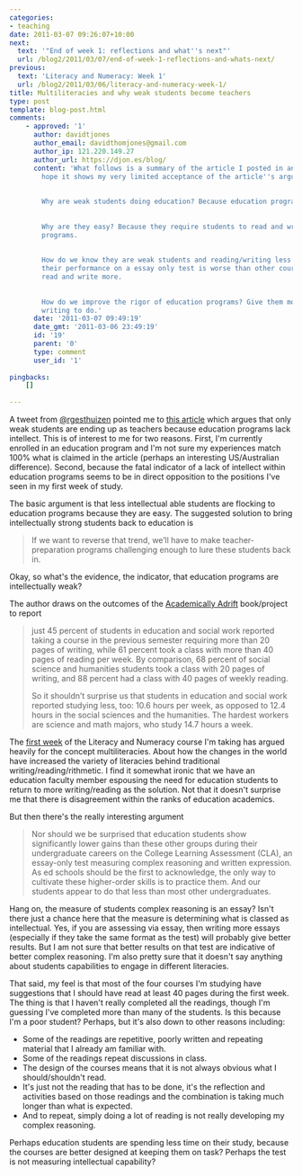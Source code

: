 ```yaml
---
categories:
- teaching
date: 2011-03-07 09:26:07+10:00
next:
  text: '"End of week 1: reflections and what''s next"'
  url: /blog2/2011/03/07/end-of-week-1-reflections-and-whats-next/
previous:
  text: 'Literacy and Numeracy: Week 1'
  url: /blog2/2011/03/06/literacy-and-numeracy-week-1/
title: Multiliteracies and why weak students become teachers
type: post
template: blog-post.html
comments:
    - approved: '1'
      author: davidtjones
      author_email: davidthomjones@gmail.com
      author_ip: 121.220.149.27
      author_url: https://djon.es/blog/
      content: 'What follows is a summary of the article I posted in another forum. I
        hope it shows my very limited acceptance of the article''s argument.
    
    
        Why are weak students doing education? Because education programs are easy.
    
    
        Why are they easy? Because they require students to read and write less than other
        programs.
    
    
        How do we know they are weak students and reading/writing less is bad? Because
        their performance on a essay only test is worse than other courses where they
        read and write more.
    
    
        How do we improve the rigor of education programs? Give them more reading and
        writing to do.'
      date: '2011-03-07 09:49:19'
      date_gmt: '2011-03-06 23:49:19'
      id: '19'
      parent: '0'
      type: comment
      user_id: '1'
    
pingbacks:
    []
    
---
```

A tweet from [@rgesthuizen](http://twitter.com/#!/rgesthuizen) pointed me to [this article](http://www.csmonitor.com/Commentary/Opinion/2011/0302/Why-the-weak-students-end-up-as-teachers-Education-programs-lack-intellect/\(page\)/2) which argues that only weak students are ending up as teachers because education programs lack intellect. This is of interest to me for two reasons. First, I'm currently enrolled in an education program and I'm not sure my experiences match 100% what is claimed in the article (perhaps an interesting US/Australian difference). Second, because the fatal indicator of a lack of intellect within education programs seems to be in direct opposition to the positions I've seen in my first week of study.

The basic argument is that less intellectual able students are flocking to education programs because they are easy. The suggested solution to bring intellectually strong students back to education is

> If we want to reverse that trend, we’ll have to make teacher-preparation programs challenging enough to lure these students back in.

Okay, so what's the evidence, the indicator, that education programs are intellectually weak?

The author draws on the outcomes of the [Academically Adrift](http://www.insidehighered.com/news/2011/01/18/study_finds_large_numbers_of_college_students_don_t_learn_much) book/project to report

> just 45 percent of students in education and social work reported taking a course in the previous semester requiring more than 20 pages of writing, while 61 percent took a class with more than 40 pages of reading per week. By comparison, 68 percent of social science and humanities students took a class with 20 pages of writing, and 88 percent had a class with 40 pages of weekly reading.
> 
> So it shouldn’t surprise us that students in education and social work reported studying less, too: 10.6 hours per week, as opposed to 12.4 hours in the social sciences and the humanities. The hardest workers are science and math majors, who study 14.7 hours a week.

The [first week](/blog2/2011/03/06/literacy-and-numeracy-week-1/) of the Literacy and Numeracy course I'm taking has argued heavily for the concept multiliteracies. About how the changes in the world have increased the variety of literacies behind traditional writing/reading/rithmetic. I find it somewhat ironic that we have an education faculty member espousing the need for education students to return to more writing/reading as the solution. Not that it doesn't surprise me that there is disagreement within the ranks of education academics.

But then there's the really interesting argument

> Nor should we be surprised that education students show significantly lower gains than these other groups during their undergraduate careers on the College Learning Assessment (CLA), an essay-only test measuring complex reasoning and written expression. As ed schools should be the first to acknowledge, the only way to cultivate these higher-order skills is to practice them. And our students appear to do that less than most other undergraduates.

Hang on, the measure of students complex reasoning is an essay? Isn't there just a chance here that the measure is determining what is classed as intellectual. Yes, if you are assessing via essay, then writing more essays (especially if they take the same format as the test) will probably give better results. But I am not sure that better results on that test are indicative of better complex reasoning. I'm also pretty sure that it doesn't say anything about students capabilities to engage in different literacies.

That said, my feel is that most of the four courses I'm studying have suggestions that I should have read at least 40 pages during the first week. The thing is that I haven't really completed all the readings, though I'm guessing I've completed more than many of the students. Is this because I'm a poor student? Perhaps, but it's also down to other reasons including:

- Some of the readings are repetitive, poorly written and repeating material that I already am familiar with.
- Some of the readings repeat discussions in class.
- The design of the courses means that it is not always obvious what I should/shouldn't read.
- It's just not the reading that has to be done, it's the reflection and activities based on those readings and the combination is taking much longer than what is expected.
- And to repeat, simply doing a lot of reading is not really developing my complex reasoning.

Perhaps education students are spending less time on their study, because the courses are better designed at keeping them on task? Perhaps the test is not measuring intellectual capability?